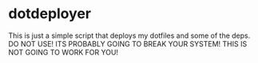 # dotdeployer


This is just a simple script that deploys my dotfiles and some of the deps.
DO NOT USE!
ITS PROBABLY GOING TO BREAK YOUR SYSTEM!
THIS IS NOT GOING TO WORK FOR YOU!
